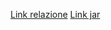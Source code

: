 [Link relazione](https://bitbucket.org/picchio0299/oop19-dpg/raw/cf67ba57f6729968c14c7487b75350f779f2af78/Relazione_per__DPG___Dope_Party_Game__.pdf)
[Link jar](https://bitbucket.org/picchio0299/oop19-dpg/raw/cf67ba57f6729968c14c7487b75350f779f2af78/dpg-dopegameparty-all.jar)
